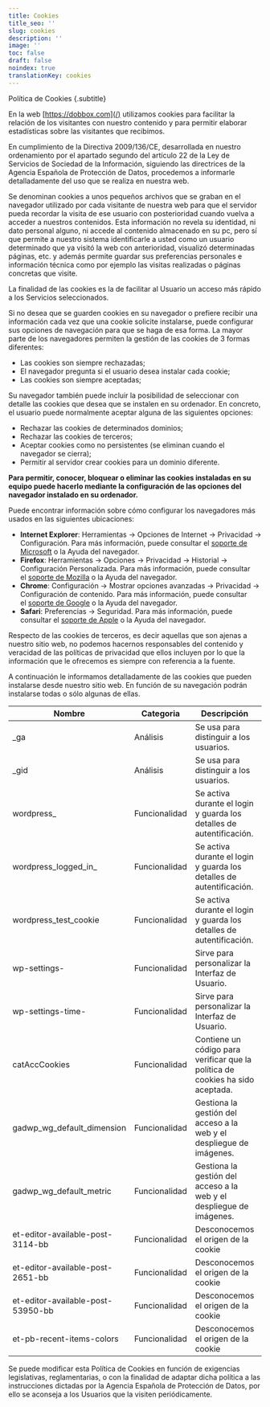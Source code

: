 ```yaml
---
title: Cookies
title_seo: ''
slug: cookies
description: ''
image: ''
toc: false
draft: false
noindex: true
translationKey: cookies
---
```


Política de Cookies
{.subtitle}

En la web [https://dobbox.com](/) utilizamos cookies para facilitar la relación de los visitantes con nuestro contenido y para permitir elaborar estadísticas sobre las visitantes que recibimos.

En cumplimiento de la Directiva 2009/136/CE, desarrollada en nuestro ordenamiento por el apartado segundo del artículo 22 de la Ley de Servicios de Sociedad de la Información, siguiendo las directrices de la Agencia Española de Protección de Datos, procedemos a informarle detalladamente del uso que se realiza en nuestra web.

Se denominan cookies a unos pequeños archivos que se graban en el navegador utilizado por cada visitante de nuestra web para que el servidor pueda recordar la visita de ese usuario con posterioridad cuando vuelva a acceder a nuestros contenidos. Esta información no revela su identidad, ni dato personal alguno, ni accede al contenido almacenado en su pc, pero sí que permite a nuestro sistema identificarle a usted como un usuario determinado que ya visitó la web con anterioridad, visualizó determinadas páginas, etc. y además permite guardar sus preferencias personales e información técnica como por ejemplo las visitas realizadas o páginas concretas que visite.

La finalidad de las cookies es la de facilitar al Usuario un acceso más rápido a los Servicios seleccionados.

Si no desea que se guarden cookies en su navegador o prefiere recibir una información cada vez que una cookie solicite instalarse, puede configurar sus opciones de navegación para que se haga de esa forma. La mayor parte de los navegadores permiten la gestión de las cookies de 3 formas diferentes:

- Las cookies son siempre rechazadas;
- El navegador pregunta si el usuario desea instalar cada cookie;
- Las cookies son siempre aceptadas;

Su navegador también puede incluir la posibilidad de seleccionar con detalle las cookies que desea que se instalen en su ordenador. En concreto, el usuario puede normalmente aceptar alguna de las siguientes opciones:

- Rechazar las cookies de determinados dominios;
- Rechazar las cookies de terceros;
- Aceptar cookies como no persistentes (se eliminan cuando el navegador se cierra);
- Permitir al servidor crear cookies para un dominio diferente.

**Para permitir, conocer, bloquear o eliminar las cookies instaladas en su equipo puede hacerlo mediante la configuración de las opciones del navegador instalado en su ordenador.**

Puede encontrar información sobre cómo configurar los navegadores más usados en las siguientes ubicaciones:

- **Internet Explorer**: Herramientas -> Opciones de Internet -> Privacidad -> Configuración. Para más información, puede consultar el [soporte de Microsoft](http://windows.microsoft.com/es-ES/windows/support "nofollow") o la Ayuda del navegador.
- **Firefox**: Herramientas -> Opciones -> Privacidad -> Historial -> Configuración Personalizada. Para más información, puede consultar el [soporte de Mozilla](http://support.mozilla.org/es/home "nofollow") o la Ayuda del navegador.
- **Chrome**: Configuración -> Mostrar opciones avanzadas -> Privacidad -> Configuración de contenido. Para más información, puede consultar el [soporte de Google](http://support.google.com/chrome/?hl=es "nofollow") o la Ayuda del navegador.
- **Safari**: Preferencias -> Seguridad. Para más información, puede consultar el [soporte de Apple](http://www.apple.com/es/support/safari/ "nofollow") o la Ayuda del navegador.

Respecto de las cookies de terceros, es decir aquellas que son ajenas a nuestro sitio web, no podemos hacernos responsables del contenido y veracidad de las políticas de privacidad que ellos incluyen por lo que la información que le ofrecemos es siempre con referencia a la fuente.

A continuación le informamos detalladamente de las cookies que pueden instalarse desde nuestro sitio web. En función de su navegación podrán instalarse todas o sólo algunas de ellas.

| Nombre | Categoria | Descripción | Propiedad | Duración |
| ------ | --------- | ----------- | --------- | -------- |
| _ga | Análisis | Se usa para distinguir a los usuarios. | Terceros | 2 años |
| _gid | Análisis | Se usa para distinguir a los usuarios. | Terceros | 24 horas |
| wordpress_ | Funcionalidad | Se activa durante el login y guarda los detalles de autentificación. | Propia | 1 año |
| wordpress_logged_in_ | Funcionalidad | Se activa durante el login y guarda los detalles de autentificación. | Propia | 1 año |
| wordpress_test_cookie | Funcionalidad | Se activa durante el login y guarda los detalles de autentificación. | Propia | 1 año |
| wp-settings- | Funcionalidad | Sirve para personalizar la Interfaz de Usuario. | Propia | 1 año |
| wp-settings-time- | Funcionalidad | Sirve para personalizar la Interfaz de Usuario. | Propia | Finalización de la sesión |
| catAccCookies | Funcionalidad | Contiene un código para verificar que la política de cookies ha sido aceptada. | Propia | 1 día |
| gadwp_wg_default_dimension | Funcionalidad | Gestiona la gestión del acceso a la web y el despliegue de imágenes. | Propia | 1 semana |
| gadwp_wg_default_metric | Funcionalidad | Gestiona la gestión del acceso a la web y el despliegue de imágenes. | Propia | 1 semana |
| et-editor-available-post-3114-bb | Funcionalidad | Desconocemos el origen de la cookie | Terceros | Desconocemos el origen de la cookie |
| et-editor-available-post-2651-bb | Funcionalidad | Desconocemos el origen de la cookie | Terceros | Desconocemos el origen de la cookie |
| et-editor-available-post-53950-bb | Funcionalidad | Desconocemos el origen de la cookie | Terceros | Desconocemos el origen de la cookie |
| et-pb-recent-items-colors | Funcionalidad | Desconocemos el origen de la cookie | Terceros | Desconocemos el origen de la cookie |

Se puede modificar esta Política de Cookies en función de exigencias legislativas, reglamentarias, o con la finalidad de adaptar dicha política a las instrucciones dictadas por la Agencia Española de Protección de Datos, por ello se aconseja a los Usuarios que la visiten periódicamente.
